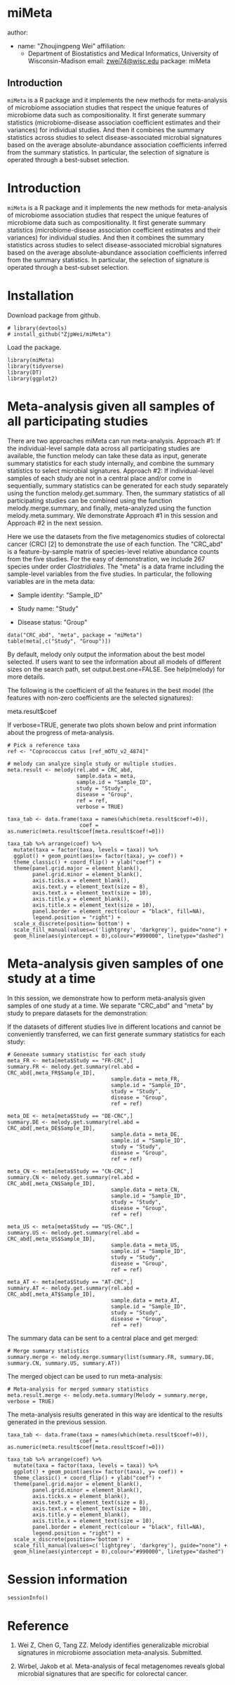 # miMeta

author: 
- name: "Zhoujingpeng Wei"
  affiliation: 
  - Department of Biostatistics and Medical Informatics, University of Wisconsin-Madison
  email: zwei74@wisc.edu
package: miMeta

## Introduction

`miMeta` is a R package and it implements the new methods for meta-analysis of microbiome association studies that respect the unique features of microbiome data such as compositionality. It first generate summary statistics (microbiome-disease association coefficient estimates and their variances) for individual studies. And then it combines the summary statistics across studies to select disease-associated microbial signatures based on the average absolute-abundance association coefficients inferred from the summary statistics. In particular, the selection of signature is operated through a best-subset selection.


# Introduction

`miMeta` is a R package and it implements the new methods for meta-analysis of microbiome association studies that respect the unique features of microbiome data such as compositionality. It first generate summary statistics (microbiome-disease association coefficient estimates and their variances) for individual studies. And then it combines the summary statistics across studies to select disease-associated microbial signatures based on the average absolute-abundance association coefficients inferred from the summary statistics. In particular, the selection of signature is operated through a best-subset selection.

# Installation

Download package from github.

```{r getPackage, echo=TRUE}
# library(devtools)
# install_github("ZjpWei/miMeta")
```

Load the package. 

```{r load, echo=TRUE}
library(miMeta)
library(tidyverse)
library(DT)
library(ggplot2)
```

# Meta-analysis given all samples of all participating studies

There are two approaches miMeta can run meta-analysis. Approach #1: If the individual-level sample data across all participating studies are available, the function melody can take these data as input, generate summary statistics for each study internally, and combine the summary statistics to select microbial signatures. Approach #2: If individual-level samples of each study are not in a central place and/or come in sequentially, summary statistics can be generated for each study separately using the function melody.get.summary. Then, the summary statistics of all participating studies can be combined using the function melody.merge.summary, and finally, meta-analyzed using the function melody.meta.summary. We demonstrate Approach #1 in this session and Approach #2 in the next session.

Here we use the datasets from the five metagenomics studies of colorectal cancer (CRC) [2] to demonstrate the use of each function. The "CRC_abd" is a feature-by-sample matrix of species-level relative abundance counts from the five studies. For the easy of demonstration, we include 267 species under order *Clostridiales*.  The "meta" is a data frame including the sample-level variables from the five studies. In particular, the following variables are in the meta data:

* Sample identity: "Sample_ID"

* Study name: "Study"

* Disease status: "Group"

```{r echo=TRUE}
data("CRC_abd", "meta", package = "miMeta")
table(meta[,c("Study", "Group")])
```

By default, melody only output the information about the best model selected. If users want to see the information about all models of different sizes on the search path, set output.best.one=FALSE. See help(melody) for more details.

The following is the coefficient of all the features in the best model (the features with non-zero coefficients are the selected signatures):

meta.result$coef

If verbose=TRUE, generate two plots shown below and print information about the progress of meta-analysis. 

```{r echo=TRUE, message=FALSE, warning=FALSE, fig.cap="a plot for microbial feature overlap among studies: this plot shows the number of features shared among studies. "}
# Pick a reference taxa
ref <- "Coprococcus catus [ref_mOTU_v2_4874]"

# melody can analyze single study or multiple studies. 
meta.result <- melody(rel.abd = CRC_abd,
                      sample.data = meta,
                      sample.id = "Sample_ID",
                      study = "Study",
                      disease = "Group",
                      ref = ref,
                      verbose = TRUE)
```

```{r echo=FALSE, fig.cap="a plot showing the absolute-abundance coefficient estimates of the selected microbial features in the best model under the best subset size."}
taxa_tab <- data.frame(taxa = names(which(meta.result$coef!=0)),
                       coef = as.numeric(meta.result$coef[meta.result$coef!=0]))

taxa_tab %>% arrange(coef) %>% 
  mutate(taxa = factor(taxa, levels = taxa)) %>% 
  ggplot() + geom_point(aes(x= factor(taxa), y= coef)) + 
  theme_classic() + coord_flip() + ylab("coef") + 
  theme(panel.grid.major = element_blank(),
        panel.grid.minor = element_blank(),
        axis.ticks.x = element_blank(),
        axis.text.y = element_text(size = 8),
        axis.text.x = element_text(size = 10),
        axis.title.y = element_blank(),
        axis.title.x = element_text(size = 10),
        panel.border = element_rect(colour = "black", fill=NA),
        legend.position = "right") +
  scale_x_discrete(position='bottom') +
  scale_fill_manual(values=c('lightgrey', 'darkgrey'), guide="none") +
  geom_hline(aes(yintercept = 0),colour="#990000", linetype="dashed")

```

# Meta-analysis given samples of one study at a time

In this session, we demonstrate how to perform meta-analysis given samples of one study at a time. We separate "CRC_abd" and "meta" by study to prepare datasets for the demonstration:

If the datasets of different studies live in different locations and cannot be conveniently transferred, we can first generate summary statistics for each study:

```{r echo=TRUE, message=FALSE, warning=FALSE}
# Geneeate summary statistisc for each study
meta_FR <- meta[meta$Study == "FR-CRC",]
summary.FR <- melody.get.summary(rel.abd = CRC_abd[,meta_FR$Sample_ID],
                                 sample.data = meta_FR,
                                 sample.id = "Sample_ID",
                                 study = "Study",
                                 disease = "Group",
                                 ref = ref)

meta_DE <- meta[meta$Study == "DE-CRC",]
summary.DE <- melody.get.summary(rel.abd = CRC_abd[,meta_DE$Sample_ID],
                                 sample.data = meta_DE,
                                 sample.id = "Sample_ID",
                                 study = "Study",
                                 disease = "Group",
                                 ref = ref)

meta_CN <- meta[meta$Study == "CN-CRC",]
summary.CN <- melody.get.summary(rel.abd = CRC_abd[,meta_CN$Sample_ID],
                                 sample.data = meta_CN,
                                 sample.id = "Sample_ID",
                                 study = "Study",
                                 disease = "Group",
                                 ref = ref)

meta_US <- meta[meta$Study == "US-CRC",]
summary.US <- melody.get.summary(rel.abd = CRC_abd[,meta_US$Sample_ID],
                                 sample.data = meta_US,
                                 sample.id = "Sample_ID",
                                 study = "Study",
                                 disease = "Group",
                                 ref = ref)

meta_AT <- meta[meta$Study == "AT-CRC",]
summary.AT <- melody.get.summary(rel.abd = CRC_abd[,meta_AT$Sample_ID],
                                 sample.data = meta_AT,
                                 sample.id = "Sample_ID",
                                 study = "Study",
                                 disease = "Group",
                                 ref = ref)
```

The summary data can be sent to a central place and get merged:

```{r echo=TRUE, message=FALSE, warning=FALSE}
# Merge summary statistics
summary.merge <- melody.merge.summary(list(summary.FR, summary.DE, summary.CN, summary.US, summary.AT))
```

The merged object can be used to run meta-analysis:

```{r echo=TRUE}
# Meta-analysis for merged summary statistics
meta.result.merge <- melody.meta.summary(Melody = summary.merge, verbose = TRUE)
```

The meta-analysis results generated in this way are identical to the results generated in the previous session.

```{r echo=FALSE, fig.cap="a plot showing the absolute-abundance coefficient estimates of the selected microbial features in the best model under the best subset size by using merged summary statistics."}
taxa_tab <- data.frame(taxa = names(which(meta.result$coef!=0)),
                       coef = as.numeric(meta.result$coef[meta.result$coef!=0]))

taxa_tab %>% arrange(coef) %>% 
  mutate(taxa = factor(taxa, levels = taxa)) %>% 
  ggplot() + geom_point(aes(x= factor(taxa), y= coef)) + 
  theme_classic() + coord_flip() + ylab("coef") + 
  theme(panel.grid.major = element_blank(),
        panel.grid.minor = element_blank(),
        axis.ticks.x = element_blank(),
        axis.text.y = element_text(size = 8),
        axis.text.x = element_text(size = 10),
        axis.title.y = element_blank(),
        axis.title.x = element_text(size = 10),
        panel.border = element_rect(colour = "black", fill=NA),
        legend.position = "right") +
  scale_x_discrete(position='bottom') +
  scale_fill_manual(values=c('lightgrey', 'darkgrey'), guide="none") +
  geom_hline(aes(yintercept = 0),colour="#990000", linetype="dashed")

```
# Session information

```{r}
sessionInfo()
```

# Reference
1. Wei Z, Chen G, Tang ZZ. Melody identifies generalizable microbial signatures in microbiome association meta-analysis. Submitted.

2. Wirbel, Jakob et al. Meta-analysis of fecal metagenomes reveals global microbial signatures that are specific for colorectal cancer. 

